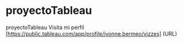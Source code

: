 # proyectoTableau
proyectoTableau
Visita mi perfil
[https://public.tableau.com/app/profile/ivonne.bermeo/vizzes] (URL)
